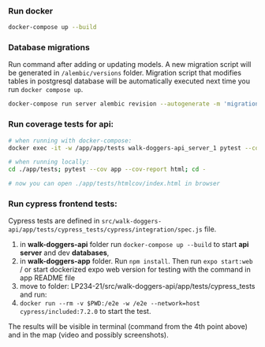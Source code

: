 ### Run docker

```bash
docker-compose up --build
```



### Database migrations

Run command after adding or updating models. A new migration script will be generated in `/alembic/versions` folder.
Migration script that modifies tables in postgresql database will be automatically executed next time you run `docker compose up`.

```bash
docker-compose run server alembic revision --autogenerate -m 'migration comment'
```



### Run coverage tests for api:

```bash
# when running with docker-compose:
docker exec -it -w /app/app/tests walk-doggers-api_server_1 pytest --cov app --cov-report html

# when running locally:
cd ./app/tests; pytest --cov app --cov-report html; cd -

# now you can open ./app/tests/htmlcov/index.html in browser
```



### Run cypress frontend tests:

Cypress tests are defined in 
`src/walk-doggers-api/app/tests/cypress_tests/cypress/integration/spec.js`
file.

1. in **walk-doggers-api** folder run `docker-compose up --build` to start **api server** and dev **databases**,
2. in **walk-doggers-app** folder. Run `npm install`. Then run `expo start:web` / or start dockerized expo web version for testing with the command in app README file
3. move to folder: LP234-21/src/walk-doggers-api/app/tests/cypress_tests and run:
4. `docker run --rm -v $PWD:/e2e -w /e2e --network=host cypress/included:7.2.0` to start the test.

The results will be visible in terminal (command from the 4th point above) and in the map (video and possibly screenshots).

